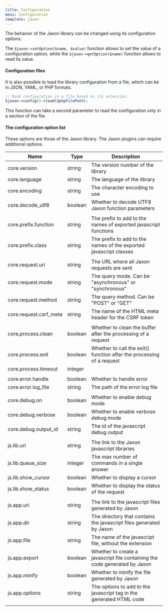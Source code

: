 ```yaml
---
title: Configuration
menu: Configuration
template: jaxon
---
```


The behavior of the Jaxon library can be changed using its configuration options.

The `$jaxon->setOption($name, $value)` function allows to set the value of a configuration option, while the `$jaxon->getOption($name)` function allows to read its value.

#### Configuration files

It is also possible to load the library configuration from a file, which can be in JSON, YAML, or PHP formats.

```php
// Read configuration in a file based on its extension.
$jaxon->config()->load($phpFilePath);
```

This function can take a second parameter to read the configuration only in a section of the file.

#### The configuration option list

These options are those of the Jaxon library. The Jaxon plugins can require additional options.

| Name | Type | Description |
|-----|------|-------------|
| core.version                  | string  | The version number of the library |
| core.language                 | string  | The language of the library |
| core.encoding                 | string  | The character encoding to use |
| core.decode_utf8              | boolean | Whether to decode UTF8 Jaxon function parameters |
| | | |
| core.prefix.function          | string  | The prefix to add to the names of exported javascript functions |
| core.prefix.class             | string  | The prefix to add to the names of the exported javascript classes |
| | | |
| core.request.uri              | string  | The URL where all Jaxon requests are sent |
| core.request.mode             | string  | The query mode. Can be "asynchronous" or "synchronous" |
| core.request.method           | string  | The query method. Can be "POST" or "GET" |
| core.request.csrf_meta        | string  | The name of the HTML meta header for the CSRF token |
| | | |
| core.process.clean            | boolean | Whether to clean the buffer after the processing of a request |
| core.process.exit             | boolean | Whether to call the exit() function after the processing of a request |
| core.process.timeout          | integer |  |
| | | |
| core.error.handle             | boolean | Whether to handle error |
| core.error.log_file           | string  | The path of the error log file |
| | | |
| core.debug.on                 | boolean | Whether to enable debug mode |
| core.debug.verbose            | boolean | Whether to enable verbose debug mode |
| core.debug.output_id          | string  | The id of the javascript debug output |
| | | |
| js.lib.uri                    | string  | The link to the Jaxon javascript libraries |
| js.lib.queue_size             | integer | The max number of commands in a single answer |
| js.lib.show_cursor            | boolean | Whether to display a cursor |
| js.lib.show_status            | boolean | Whether to display the status of the request |
| | | |
| js.app.uri                    | string  | The link to the javascript files generated by Jaxon |
| js.app.dir                    | string  | The directory that contains the javascript files generated by Jaxon |
| js.app.file                   | string  | The name of the javascript file, without the extension |
| js.app.export                 | boolean | Whether to create a javascript file containing the code generated by Jaxon |
| js.app.minify                 | boolean | Whether to minify the file generated by Jaxon |
| js.app.options                | string  | The options to add to the javascript tag in the generated HTML code |
| | | |
